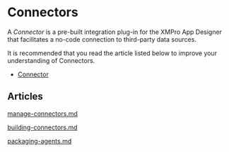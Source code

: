 # Connectors

A _Connector_ is a pre-built integration plug-in for the XMPro App Designer that facilitates a no-code connection to third-party data sources.

<!-- unsupported tag removed -->
It is recommended that you read the article listed below to improve your understanding of Connectors.

* [Connector](../../concepts/connector.md)
<!-- unsupported tag removed -->

## Articles

<!-- unsupported tag removed -->
[manage-connectors.md](manage-connectors.md)
<!-- unsupported tag removed -->

<!-- unsupported tag removed -->
[building-connectors.md](building-connectors.md)
<!-- unsupported tag removed -->

<!-- unsupported tag removed -->
[packaging-agents.md](packaging-agents.md)
<!-- unsupported tag removed -->
